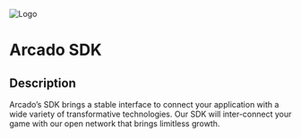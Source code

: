 ![Logo](./docs/assets/banner_sdk.jpg)

# Arcado SDK


## Description
Arcado’s SDK brings a stable interface to connect your application with a wide variety of transformative technologies. Our SDK will inter-connect your game with our open network that brings limitless growth.
